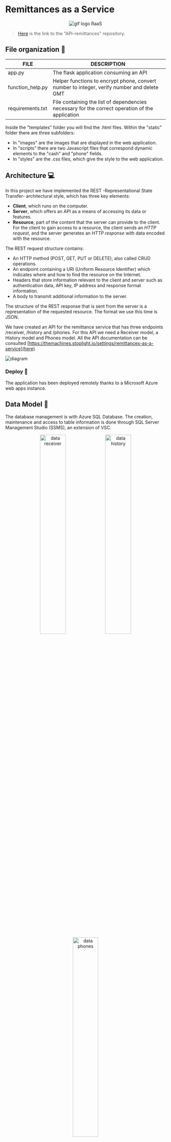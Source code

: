 # Remittances as a Service

<p align="center"><img src="img/RaaS.gif" alt="gif logo RaaS"></p>

> [Here](https://github.com/Team-capstone-machines/api-remittances) is the link to the "API-remittances" repository.

## File organization :open_file_folder:

| FILE | DESCRIPTION |
|--|--|
| app.py | The flask application consuming an API |
| function_help.py | Helper functions to encrypt phone, convert number to integer, verify number and delete GMT |
| requirements.txt | File containing the list of dependencies necessary for the correct operation of the application |

Inside the "templates" folder you will find the .html files. Within the "static" folder there are three subfolders:
  - In "images" are the images that are displayed in the web application.
  - In "scripts" there are two Javascript files that correspond dynamic elements to the "cash" and "phone" fields.
  - In "styles" are the .css files, which give the style to the web application.

## Architecture :computer:

In this project we have implemented the REST -Representational State Transfer- architectural style, which has three key elements:

- **Client**, which runs on the computer.
- **Server**, which offers an API as a means of accessing its data or features.
- **Resource**, part of the content that the server can provide to the client. For the client to gain access to a resource, the client sends an _HTTP request_, and the server generates an _HTTP response_ with data encoded with the resource.

The REST request structure contains:

- An HTTP method (POST, GET, PUT or DELETE), also called CRUD operations.
- An endpoint containing a URI (Uniform Resource Identifier) which indicates where and how to find the resource on the Internet.
- Headers that store information relevant to the client and server such as authentication data, API key, IP address and response format information.
- A body to transmit additional information to the server.

The structure of the REST response that is sent from the server is a representation of the requested resource. The format we use this time is JSON.

We have created an API for the remittance service that has three endpoints /receiver, /history and /phones. For this API we need a Receiver model, a History model and Phones model. All the API documentation can be consulted [https://themachines.stoplight.io/settings/remittances-as-a-service](here)


![diagram](img/architecture.png)

### Deploy :rocket:
The application has been deployed remotely thanks to a Microsoft Azure web apps instance.

## Data Model :pencil:
The database management is with Azure SQL Database. The creation, maintenance and access to table information is done through SQL Server Management Studio (SSMS), an extension of VSC.

<p align="center"><img src="img/data_receiver.png" alt="data receiver" style="width: 40%"> <img src="img/data_history.png" alt="data history" style="width: 40%"></p>

<p align="center"><img src="img/data_phones.png" alt="data phones" style="width: 40%"></p>

## Views :money_with_wings:
The application has two user interfaces: sender and receiver, each with different purposes.

**View Sender:**
<p align="center"><img src="img/sender-view.png" alt="sender view"></p>

<br></br>

**View receiver:**
<p align="center"><img src="img/receiver-view.png" alt="receiver view"></p>

## Landing page :mag_right:
Visit the project landing page for more information about the project by clicking [here](https://www.canva.com/design/DAEuCKL5xcI/NHLreyvmFhi82IBAA-MgTg/view?website#2)

## Authors :registered:
:woman_technologist: **Diana Parra**
* [GitHub](https://github.com/dianaparr)
* [Twitter](https://twitter.com/dianaparra017)

:man_technologist: **Brian Zapata**
* [GitHub](https://github.com/brian-1989)
* [Twitter](https://twitter.com/BrianZa03390210)

:man_technologist: **Victor Cuartas**
* [GitHub](https://github.com/vicuartas230/)
* [Twitter](https://twitter.com/vicuartas230)

***

Project developed together with:
  <p align="center"><img src="img/logo-nufi.png" alt="logo NUFI" style="width: 20%"></p>

### Technologies and tools :zap:
<p align="center"><img src="img/logo_light_bg.png" alt="logo stoplight" style="width: 20%"> <img src="img/azure-logo.png" alt="logo azure" style="width: 20%"> <img src="img/sql-logo.png" alt="logo Azure SQL DB" style="width: 10%"></p>


<p align="center"><img src="img/logo-py.png" alt="logo python" style="width: 20%"> <img src="img/flask-logo.png" alt="logo flask" style="width: 20%"> <img src="img/sql_alchemy.png" alt="logo sqlalchemy" style="width: 20%"> </p>

***

<p align="center" style="color: #0642ff">2021 ©</p>

